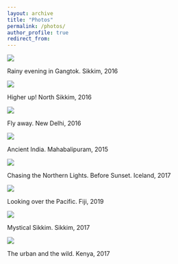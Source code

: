 ```yaml
---
layout: archive
title: "Photos"
permalink: /photos/
author_profile: true
redirect_from:
---
```


<img src="{{GaneshGorti.github.io}}/images/Gangtok.jpeg" style="display: block; margin: auto;" />

Rainy evening in Gangtok. Sikkim, 2016

<img src="{{GaneshGorti.github.io}}/images/smokin.jpeg" style="display: block; margin: auto;" />

Higher up! North Sikkim, 2016

<img src="{{GaneshGorti.github.io}}/images/DSC_0018.jpeg" style="display: block; margin: auto;" />

Fly away. New Delhi, 2016

<img src="{{GaneshGorti.github.io}}/images/DSC_1097.jpeg" style="display: block; margin: auto;" />

Ancient India. Mahabalipuram, 2015

<img src="{{GaneshGorti.github.io}}/images/test2.jpeg" style="display: block; margin: auto;" />

Chasing the Northern Lights. Before Sunset. Iceland, 2017

<img src="{{GaneshGorti.github.io}}/images/0407.jpeg" style="display: block; margin: auto;" />

Looking over the Pacific. Fiji, 2019

<img src="{{GaneshGorti.github.io}}/images/0686.jpeg" style="display: block; margin: auto;" />

Mystical Sikkim. Sikkim, 2017

<img src="{{GaneshGorti.github.io}}/images/0796.jpeg" style="display: block; margin: auto;" />

The urban and the wild. Kenya, 2017








